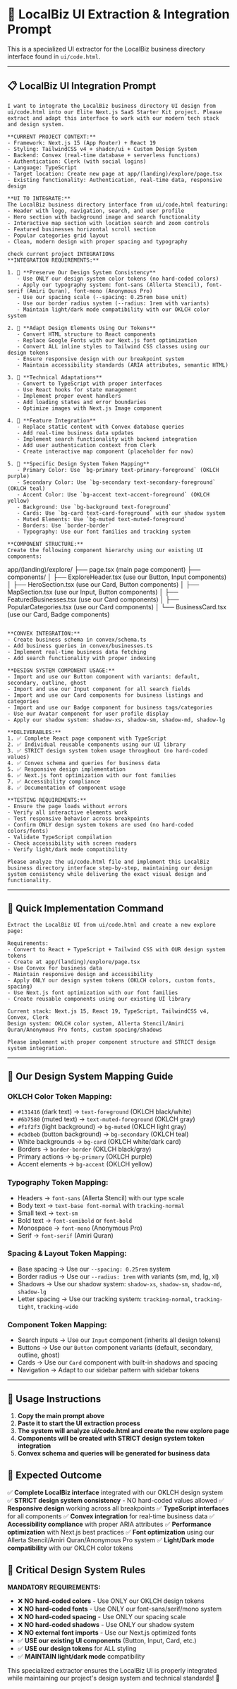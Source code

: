# 🎯 **LocalBiz UI Extraction & Integration Prompt**

This is a specialized UI extractor for the LocalBiz business directory interface found in `ui/code.html`.

---

## 📋 **LocalBiz UI Integration Prompt**

```
I want to integrate the LocalBiz business directory UI design from ui/code.html into our Elite Next.js SaaS Starter Kit project. Please extract and adapt this interface to work with our modern tech stack and design system.

**CURRENT PROJECT CONTEXT:**
- Framework: Next.js 15 (App Router) + React 19
- Styling: TailwindCSS v4 + shadcn/ui + Custom Design System
- Backend: Convex (real-time database + serverless functions)
- Authentication: Clerk (with social logins)
- Language: TypeScript
- Target location: Create new page at app/(landing)/explore/page.tsx
- Existing functionality: Authentication, real-time data, responsive design

**UI TO INTEGRATE:**
The LocalBiz business directory interface from ui/code.html featuring:
- Header with logo, navigation, search, and user profile
- Hero section with background image and search functionality
- Interactive map section with location search and zoom controls
- Featured businesses horizontal scroll section
- Popular categories grid layout
- Clean, modern design with proper spacing and typography

check current project INTEGRATIONs
**INTEGRATION REQUIREMENTS:**

1. 🔄 **Preserve Our Design System Consistency**
   - Use ONLY our design system color tokens (no hard-coded colors)
   - Apply our typography system: font-sans (Allerta Stencil), font-serif (Amiri Quran), font-mono (Anonymous Pro)
   - Use our spacing scale (--spacing: 0.25rem base unit)
   - Use our border radius system (--radius: 1rem with variants)
   - Maintain light/dark mode compatibility with our OKLCH color system

2. 🎨 **Adapt Design Elements Using Our Tokens**
   - Convert HTML structure to React components
   - Replace Google Fonts with our Next.js font optimization
   - Convert ALL inline styles to Tailwind CSS classes using our design tokens
   - Ensure responsive design with our breakpoint system
   - Maintain accessibility standards (ARIA attributes, semantic HTML)

3. 🔧 **Technical Adaptations**
   - Convert to TypeScript with proper interfaces
   - Use React hooks for state management
   - Implement proper event handlers
   - Add loading states and error boundaries
   - Optimize images with Next.js Image component

4. 📱 **Feature Integration**
   - Replace static content with Convex database queries
   - Add real-time business data updates
   - Implement search functionality with backend integration
   - Add user authentication context from Clerk
   - Create interactive map component (placeholder for now)

5. 🎯 **Specific Design System Token Mapping**
   - Primary Color: Use `bg-primary text-primary-foreground` (OKLCH purple)
   - Secondary Color: Use `bg-secondary text-secondary-foreground` (OKLCH teal)
   - Accent Color: Use `bg-accent text-accent-foreground` (OKLCH yellow)
   - Background: Use `bg-background text-foreground`
   - Cards: Use `bg-card text-card-foreground` with our shadow system
   - Muted Elements: Use `bg-muted text-muted-foreground`
   - Borders: Use `border-border`
   - Typography: Use our font families and tracking system

**COMPONENT STRUCTURE:**
Create the following component hierarchy using our existing UI components:
```
app/(landing)/explore/
├── page.tsx (main page component)
├── components/
│   ├── ExploreHeader.tsx (use our Button, Input components)
│   ├── HeroSection.tsx (use our Card, Button components)
│   ├── MapSection.tsx (use our Input, Button components)
│   ├── FeaturedBusinesses.tsx (use our Card components)
│   ├── PopularCategories.tsx (use our Card components)
│   └── BusinessCard.tsx (use our Card, Badge components)
```

**CONVEX INTEGRATION:**
- Create business schema in convex/schema.ts
- Add business queries in convex/businesses.ts
- Implement real-time business data fetching
- Add search functionality with proper indexing

**DESIGN SYSTEM COMPONENT USAGE:**
- Import and use our Button component with variants: default, secondary, outline, ghost
- Import and use our Input component for all search fields
- Import and use our Card components for business listings and categories
- Import and use our Badge component for business tags/categories
- Use our Avatar component for user profile display
- Apply our shadow system: shadow-xs, shadow-sm, shadow-md, shadow-lg

**DELIVERABLES:**
1. ✅ Complete React page component with TypeScript
2. ✅ Individual reusable components using our UI library
3. ✅ STRICT design system token usage throughout (no hard-coded values)
4. ✅ Convex schema and queries for business data
5. ✅ Responsive design implementation
6. ✅ Next.js font optimization with our font families
7. ✅ Accessibility compliance
8. ✅ Documentation of component usage

**TESTING REQUIREMENTS:**
- Ensure the page loads without errors
- Verify all interactive elements work
- Test responsive behavior across breakpoints
- Confirm ONLY design system tokens are used (no hard-coded colors/fonts)
- Validate TypeScript compilation
- Check accessibility with screen readers
- Verify light/dark mode compatibility

Please analyze the ui/code.html file and implement this LocalBiz business directory interface step-by-step, maintaining our design system consistency while delivering the exact visual design and functionality.
```

---

## 🔧 **Quick Implementation Command**

```
Extract the LocalBiz UI from ui/code.html and create a new explore page:

Requirements:
- Convert to React + TypeScript + Tailwind CSS with OUR design system tokens
- Create at app/(landing)/explore/page.tsx
- Use Convex for business data
- Maintain responsive design and accessibility
- Apply ONLY our design system tokens (OKLCH colors, custom fonts, spacing)
- Use Next.js font optimization with our font families
- Create reusable components using our existing UI library

Current stack: Next.js 15, React 19, TypeScript, TailwindCSS v4, Convex, Clerk
Design system: OKLCH color system, Allerta Stencil/Amiri Quran/Anonymous Pro fonts, custom spacing/shadows

Please implement with proper component structure and STRICT design system integration.
```

---

## 🎨 **Our Design System Mapping Guide**

### **OKLCH Color Token Mapping:**
- `#131416` (dark text) → `text-foreground` (OKLCH black/white)
- `#6b7580` (muted text) → `text-muted-foreground` (OKLCH gray)
- `#f1f2f3` (light background) → `bg-muted` (OKLCH light gray)
- `#cbdbeb` (button background) → `bg-secondary` (OKLCH teal)
- White backgrounds → `bg-card` (OKLCH white/dark card)
- Borders → `border-border` (OKLCH black/gray)
- Primary actions → `bg-primary` (OKLCH purple)
- Accent elements → `bg-accent` (OKLCH yellow)

### **Typography Token Mapping:**
- Headers → `font-sans` (Allerta Stencil) with our type scale
- Body text → `text-base font-normal` with `tracking-normal`
- Small text → `text-sm`
- Bold text → `font-semibold` or `font-bold`
- Monospace → `font-mono` (Anonymous Pro)
- Serif → `font-serif` (Amiri Quran)

### **Spacing & Layout Token Mapping:**
- Base spacing → Use our `--spacing: 0.25rem` system
- Border radius → Use our `--radius: 1rem` with variants (sm, md, lg, xl)
- Shadows → Use our shadow system: `shadow-xs`, `shadow-sm`, `shadow-md`, `shadow-lg`
- Letter spacing → Use our tracking system: `tracking-normal`, `tracking-tight`, `tracking-wide`

### **Component Token Mapping:**
- Search inputs → Use our `Input` component (inherits all design tokens)
- Buttons → Use our `Button` component variants (default, secondary, outline, ghost)
- Cards → Use our `Card` component with built-in shadows and spacing
- Navigation → Adapt to our sidebar pattern with sidebar tokens

---

## 📝 **Usage Instructions**

1. **Copy the main prompt above**
2. **Paste it to start the UI extraction process**
3. **The system will analyze ui/code.html and create the new explore page**
4. **Components will be created with STRICT design system token integration**
5. **Convex schema and queries will be generated for business data**

## 🎯 **Expected Outcome**

✅ **Complete LocalBiz interface** integrated with our OKLCH design system
✅ **STRICT design system consistency** - NO hard-coded values allowed
✅ **Responsive design** working across all breakpoints
✅ **TypeScript interfaces** for all components
✅ **Convex integration** for real-time business data
✅ **Accessibility compliance** with proper ARIA attributes
✅ **Performance optimization** with Next.js best practices
✅ **Font optimization** using our Allerta Stencil/Amiri Quran/Anonymous Pro system
✅ **Light/Dark mode compatibility** with our OKLCH color tokens

## 🚨 **Critical Design System Rules**

**MANDATORY REQUIREMENTS:**
- ❌ **NO hard-coded colors** - Use ONLY our OKLCH design tokens
- ❌ **NO hard-coded fonts** - Use ONLY our font-sans/serif/mono system
- ❌ **NO hard-coded spacing** - Use ONLY our spacing scale
- ❌ **NO hard-coded shadows** - Use ONLY our shadow system
- ❌ **NO external font imports** - Use our Next.js optimized fonts
- ✅ **USE our existing UI components** (Button, Input, Card, etc.)
- ✅ **USE our design tokens** for ALL styling
- ✅ **MAINTAIN light/dark mode** compatibility

This specialized extractor ensures the LocalBiz UI is properly integrated while maintaining our project's design system and technical standards! 🚀
